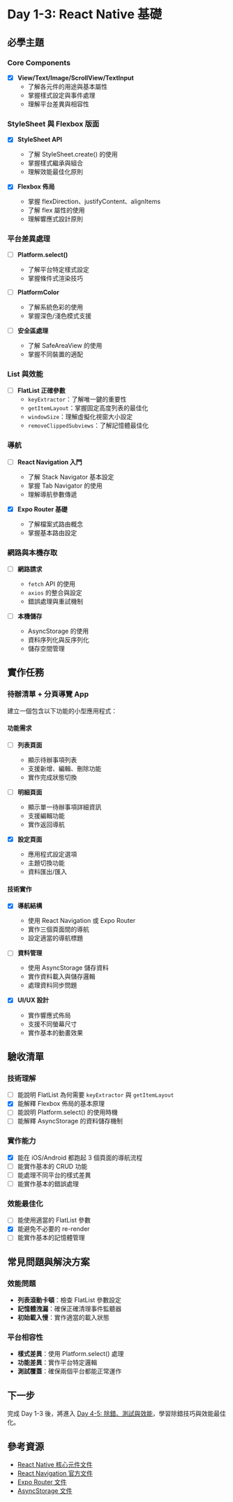 # Day 1-3: React Native 基礎

## 必學主題

### Core Components
- [x] **View/Text/Image/ScrollView/TextInput**
  - 了解各元件的用途與基本屬性
  - 掌握樣式設定與事件處理
  - 理解平台差異與相容性

### StyleSheet 與 Flexbox 版面
- [x] **StyleSheet API**
  - 了解 StyleSheet.create() 的使用
  - 掌握樣式繼承與組合
  - 理解效能最佳化原則

- [x] **Flexbox 佈局**
  - 掌握 flexDirection、justifyContent、alignItems
  - 了解 flex 屬性的使用
  - 理解響應式設計原則

### 平台差異處理
- [ ] **Platform.select()**
  - 了解平台特定樣式設定
  - 掌握條件式渲染技巧

- [ ] **PlatformColor**
  - 了解系統色彩的使用
  - 掌握深色/淺色模式支援

- [ ] **安全區處理**
  - 了解 SafeAreaView 的使用
  - 掌握不同裝置的適配

### List 與效能
- [ ] **FlatList 正確參數**
  - `keyExtractor`：了解唯一鍵的重要性
  - `getItemLayout`：掌握固定高度列表的最佳化
  - `windowSize`：理解虛擬化視窗大小設定
  - `removeClippedSubviews`：了解記憶體最佳化

### 導航
- [ ] **React Navigation 入門**
  - 了解 Stack Navigator 基本設定
  - 掌握 Tab Navigator 的使用
  - 理解導航參數傳遞

- [x] **Expo Router 基礎**
  - 了解檔案式路由概念
  - 掌握基本路由設定

### 網路與本機存取
- [ ] **網路請求**
  - `fetch` API 的使用
  - `axios` 的整合與設定
  - 錯誤處理與重試機制

- [ ] **本機儲存**
  - AsyncStorage 的使用
  - 資料序列化與反序列化
  - 儲存空間管理

## 實作任務

### 待辦清單 + 分頁導覽 App
建立一個包含以下功能的小型應用程式：

#### 功能需求
- [ ] **列表頁面**
  - 顯示待辦事項列表
  - 支援新增、編輯、刪除功能
  - 實作完成狀態切換

- [ ] **明細頁面**
  - 顯示單一待辦事項詳細資訊
  - 支援編輯功能
  - 實作返回導航

- [x] **設定頁面**
  - 應用程式設定選項
  - 主題切換功能
  - 資料匯出/匯入

#### 技術實作
- [x] **導航結構**
  - 使用 React Navigation 或 Expo Router
  - 實作三個頁面間的導航
  - 設定適當的導航標題

- [ ] **資料管理**
  - 使用 AsyncStorage 儲存資料
  - 實作資料載入與儲存邏輯
  - 處理資料同步問題

- [x] **UI/UX 設計**
  - 實作響應式佈局
  - 支援不同螢幕尺寸
  - 實作基本的動畫效果

## 驗收清單

### 技術理解
- [ ] 能說明 FlatList 為何需要 `keyExtractor` 與 `getItemLayout`
- [x] 能解釋 Flexbox 佈局的基本原理
- [ ] 能說明 Platform.select() 的使用時機
- [ ] 能解釋 AsyncStorage 的資料儲存機制

### 實作能力
- [x] 能在 iOS/Android 都跑起 3 個頁面的導航流程
- [ ] 能實作基本的 CRUD 功能
- [ ] 能處理不同平台的樣式差異
- [ ] 能實作基本的錯誤處理

### 效能最佳化
- [ ] 能使用適當的 FlatList 參數
- [x] 能避免不必要的 re-render
- [ ] 能實作基本的記憶體管理

## 常見問題與解決方案

### 效能問題
- **列表滾動卡頓**：檢查 FlatList 參數設定
- **記憶體洩漏**：確保正確清理事件監聽器
- **初始載入慢**：實作適當的載入狀態

### 平台相容性
- **樣式差異**：使用 Platform.select() 處理
- **功能差異**：實作平台特定邏輯
- **測試覆蓋**：確保兩個平台都能正常運作

## 下一步
完成 Day 1-3 後，將進入 [Day 4-5: 除錯、測試與效能](./DAY4-5-DEBUG-TEST.md)，學習除錯技巧與效能最佳化。

## 參考資源
- [React Native 核心元件文件](https://reactnative.dev/docs/components-and-apis)
- [React Navigation 官方文件](https://reactnavigation.org/)
- [Expo Router 文件](https://docs.expo.dev/router/introduction/)
- [AsyncStorage 文件](https://react-native-async-storage.github.io/async-storage/)

